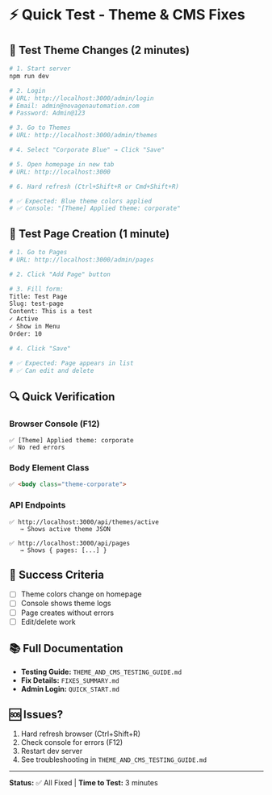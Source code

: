 # ⚡ Quick Test - Theme & CMS Fixes

## 🎨 Test Theme Changes (2 minutes)

```bash
# 1. Start server
npm run dev

# 2. Login
# URL: http://localhost:3000/admin/login
# Email: admin@novagenautomation.com
# Password: Admin@123

# 3. Go to Themes
# URL: http://localhost:3000/admin/themes

# 4. Select "Corporate Blue" → Click "Save"

# 5. Open homepage in new tab
# URL: http://localhost:3000

# 6. Hard refresh (Ctrl+Shift+R or Cmd+Shift+R)

# ✅ Expected: Blue theme colors applied
# ✅ Console: "[Theme] Applied theme: corporate"
```

## 📄 Test Page Creation (1 minute)

```bash
# 1. Go to Pages
# URL: http://localhost:3000/admin/pages

# 2. Click "Add Page" button

# 3. Fill form:
Title: Test Page
Slug: test-page
Content: This is a test
✓ Active
✓ Show in Menu
Order: 10

# 4. Click "Save"

# ✅ Expected: Page appears in list
# ✅ Can edit and delete
```

## 🔍 Quick Verification

### Browser Console (F12)
```
✅ [Theme] Applied theme: corporate
✅ No red errors
```

### Body Element Class
```html
✅ <body class="theme-corporate">
```

### API Endpoints
```
✅ http://localhost:3000/api/themes/active
   → Shows active theme JSON

✅ http://localhost:3000/api/pages
   → Shows { pages: [...] }
```

## 🎯 Success Criteria

- [ ] Theme colors change on homepage
- [ ] Console shows theme logs
- [ ] Page creates without errors
- [ ] Edit/delete work

## 📚 Full Documentation

- **Testing Guide:** `THEME_AND_CMS_TESTING_GUIDE.md`
- **Fix Details:** `FIXES_SUMMARY.md`
- **Admin Login:** `QUICK_START.md`

## 🆘 Issues?

1. Hard refresh browser (Ctrl+Shift+R)
2. Check console for errors (F12)
3. Restart dev server
4. See troubleshooting in `THEME_AND_CMS_TESTING_GUIDE.md`

---

**Status:** ✅ All Fixed | **Time to Test:** 3 minutes
